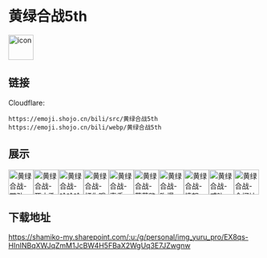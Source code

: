 # 黄绿合战5th
<img src="https://emoji.shojo.cn/bili/src/黄绿合战5th/icon.png" width="50" height="50" alt="icon">

## 链接
Cloudflare:
```
https://emoji.shojo.cn/bili/src/黄绿合战5th
https://emoji.shojo.cn/bili/webp/黄绿合战5th
```
## 展示
<img src="https://emoji.shojo.cn/bili/src/黄绿合战5th/黄绿合战-带劲.png" width="50" height="50" alt="黄绿合战-带劲"><img src="https://emoji.shojo.cn/bili/src/黄绿合战5th/黄绿合战-死亡歌姬.png" width="50" height="50" alt="黄绿合战-死亡歌姬"><img src="https://emoji.shojo.cn/bili/src/黄绿合战5th/黄绿合战-哈哈哈.png" width="50" height="50" alt="黄绿合战-哈哈哈"><img src="https://emoji.shojo.cn/bili/src/黄绿合战5th/黄绿合战-打你哦.png" width="50" height="50" alt="黄绿合战-打你哦"><img src="https://emoji.shojo.cn/bili/src/黄绿合战5th/黄绿合战-真香.png" width="50" height="50" alt="黄绿合战-真香"><img src="https://emoji.shojo.cn/bili/src/黄绿合战5th/黄绿合战-蓝蓝路.png" width="50" height="50" alt="黄绿合战-蓝蓝路"><img src="https://emoji.shojo.cn/bili/src/黄绿合战5th/黄绿合战-吹爆.png" width="50" height="50" alt="黄绿合战-吹爆"><img src="https://emoji.shojo.cn/bili/src/黄绿合战5th/黄绿合战-愤怒.png" width="50" height="50" alt="黄绿合战-愤怒"><img src="https://emoji.shojo.cn/bili/src/黄绿合战5th/黄绿合战-威胁.png" width="50" height="50" alt="黄绿合战-威胁"><img src="https://emoji.shojo.cn/bili/src/黄绿合战5th/黄绿合战-金坷垃.png" width="50" height="50" alt="黄绿合战-金坷垃">

## 下载地址

https://shamiko-my.sharepoint.com/:u:/g/personal/img_yuru_pro/EX8qs-HInINBqXWJqZmM1JcBW4H5FBaX2WgUq3E7JZwgnw